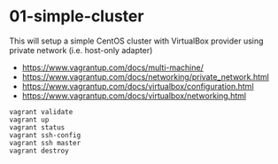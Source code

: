 # 01-simple-cluster

This will setup a simple CentOS cluster with VirtualBox provider using private network (i.e. host-only adapter)

- https://www.vagrantup.com/docs/multi-machine/
- https://www.vagrantup.com/docs/networking/private_network.html
- https://www.vagrantup.com/docs/virtualbox/configuration.html
- https://www.vagrantup.com/docs/virtualbox/networking.html


```
vagrant validate
vagrant up
vagrant status
vagrant ssh-config
vagrant ssh master
vagrant destroy
```
